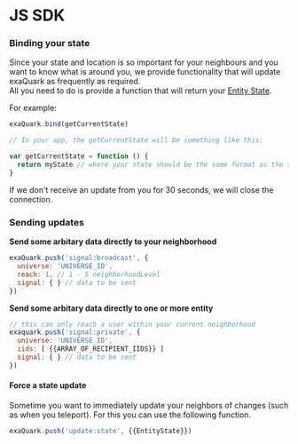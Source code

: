 # JS SDK

### Binding your state

Since your state and location is so important for your neighbours and you want to know what is around you, we provide functionality that will update exaQuark as frequently as required.  
All you need to do is provide a function that will return your [Entity State](entity-state.html).

For example:

```javascript
exaQuark.bind(getCurrentState)

// In your app, the getCurrentState will be something like this:

var getCurrentState = function () {
  return myState // where your state should be the same format as the specified in the {{EntityState}} documentation
}
```

If we don't receive an update from you for 30 seconds, we will close the connection.

### Sending updates

**Send some arbitary data directly to your neighborhood**

```javascript
exaQuark.push('signal:broadcast', {
  universe: 'UNIVERSE_ID', 
  reach: 1, // 1 - 5 neighborhoodLevel
  signal: { } // data to be sent
})
```

**Send some arbitary data directly to one or more entity**

```javascript
// this can only reach a user within your current neighborhood
exaquark.push('signal:private', {
  universe: 'UNIVERSE_ID',
  iids: [ {{ARRAY_OF_RECIPIENT_IIDS}} ]
  signal: { } // data to be sent
})
```

#### Force a state update

Sometime you want to immediately update your neighbors of changes \(such as when you teleport\). For this you can use the following function.

```javascript
exaQuark.push('update:state', {{EntityState}})
```



